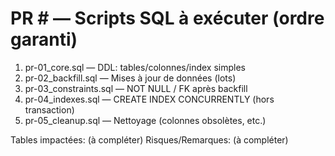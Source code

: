 # PR #<NUM> — Scripts SQL à exécuter (ordre garanti)

1) pr<NUM>-01_core.sql          — DDL: tables/colonnes/index simples
2) pr<NUM>-02_backfill.sql      — Mises à jour de données (lots)
3) pr<NUM>-03_constraints.sql   — NOT NULL / FK après backfill
4) pr<NUM>-04_indexes.sql       — CREATE INDEX CONCURRENTLY (hors transaction)
5) pr<NUM>-05_cleanup.sql       — Nettoyage (colonnes obsolètes, etc.)

Tables impactées: (à compléter)
Risques/Remarques: (à compléter)

